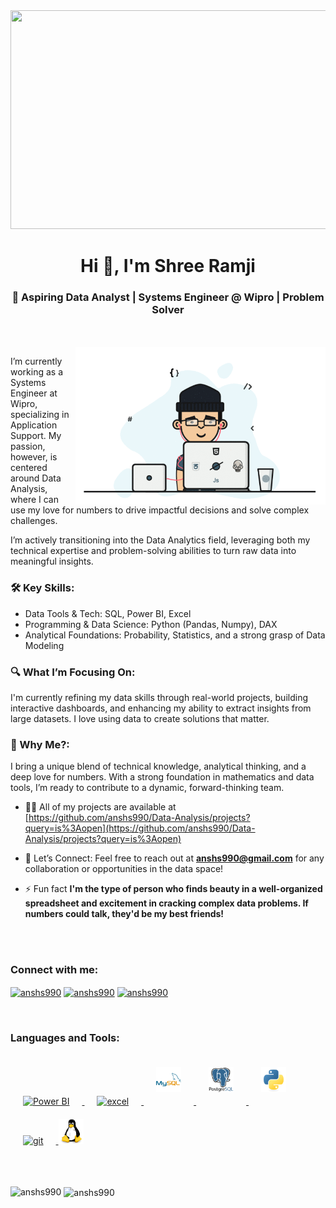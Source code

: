 <img src="https://wallpaperaccess.com/full/4386268.jpg" width="1050" height="350">
<h1 align="center">Hi 👋, I'm Shree Ramji</h1>
<h3 align="center">💼 Aspiring Data Analyst | Systems Engineer @ Wipro | Problem Solver</h3><br><br>

<img align="right" alt="coding" width="400"  src="https://raw.githubusercontent.com/kvssankar/kvssankar/main/programmer.gif">

<p>
    I’m currently working as a Systems Engineer at Wipro, specializing in Application Support. My passion, however, is centered around Data Analysis, where I can use my love for numbers to drive impactful decisions and solve complex challenges.
</p>
<p>
    I’m actively transitioning into the Data Analytics field, leveraging both my technical expertise and problem-solving abilities to turn raw data into meaningful insights.
</p>

<h3>🛠 Key Skills:</h3>
<ul>
    <li>Data Tools & Tech: SQL, Power BI, Excel</li>
    <li>Programming & Data Science: Python (Pandas, Numpy), DAX</li>
    <li>Analytical Foundations: Probability, Statistics, and a strong grasp of Data Modeling</li>
</ul>

<h3>🔍 What I’m Focusing On:</h3>
<p>
    I'm currently refining my data skills through real-world projects, building interactive dashboards, and enhancing my ability to extract insights from large datasets. I love using data to create solutions that matter.
</p>

<h3>🌟 Why Me?:</h3>
<p>
    I bring a unique blend of technical knowledge, analytical thinking, and a deep love for numbers. With a strong foundation in mathematics and data tools, I’m ready to contribute to a dynamic, forward-thinking team.
</p>

- 👨‍💻 All of my projects are available at [https://github.com/anshs990/Data-Analysis/projects?query=is%3Aopen](https://github.com/anshs990/Data-Analysis/projects?query=is%3Aopen)

- 📧 Let’s Connect: Feel free to reach out at **anshs990@gmail.com** for any collaboration or opportunities in the data space!

- ⚡ Fun fact **I'm the type of person who finds beauty in a well-organized spreadsheet and excitement in cracking complex data problems. If numbers could talk, they'd be my best friends!**

<br><br>

<h3 align="left">Connect with me:</h3>
<p align="left">
    <a href="https://linkedin.com/in/anshs990" target="blank"><img align="center" src="https://raw.githubusercontent.com/rahuldkjain/github-profile-readme-generator/master/src/images/icons/Social/linked-in-alt.svg" alt="anshs990" height="30" width="40"></a>
    <a href="https://www.hackerrank.com/anshs990" target="blank"><img align="center" src="https://raw.githubusercontent.com/rahuldkjain/github-profile-readme-generator/master/src/images/icons/Social/hackerrank.svg" alt="anshs990" height="30" width="40"></a>
    <a href="https://leetcode.com/u/anshs990/"><img align="center" src="https://raw.githubusercontent.com/rahuldkjain/github-profile-readme-generator/master/src/images/icons/Social/leet-code.svg" alt="anshs990" height="30" width="40"/></a>
</p>
<br>

<h3 align="left">Languages and Tools:</h3>
<p align="left">
    <a href="https://app.powerbi.com/" target="_blank" rel="noreferrer"> <img src="https://logohistory.net/wp-content/uploads/2023/05/Power-BI-Logo-2013.png" alt="Power BI" width="40" height="40" style="padding: 20px;">  </a>
    <a href="https://www.microsoft.com/en-in/microsoft-365/excel" target="_blank" rel="noreferrer"> <img src="https://cdn4.iconfinder.com/data/icons/logos-and-brands/512/119_Excel_logo_logos-1024.png" alt="excel" width="40" height="40" style="padding: 20px;"> </a>
    <a href="https://www.mysql.com/" target="_blank" rel="noreferrer"> <img src="https://raw.githubusercontent.com/devicons/devicon/master/icons/mysql/mysql-original-wordmark.svg" alt="mysql" width="40" height="40" style="padding: 20px;"> </a> 
    <a href="https://www.postgresql.org" target="_blank" rel="noreferrer"> <img src="https://raw.githubusercontent.com/devicons/devicon/master/icons/postgresql/postgresql-original-wordmark.svg" alt="postgresql" width="40" height="40" style="padding: 20px;"> </a> 
    <a href="https://www.python.org" target="_blank" rel="noreferrer"> <img src="https://raw.githubusercontent.com/devicons/devicon/master/icons/python/python-original.svg" alt="python" width="40" height="40" style="padding: 20px;"> </a>
    <a href="https://git-scm.com/" target="_blank" rel="noreferrer"> <img src="https://www.vectorlogo.zone/logos/git-scm/git-scm-icon.svg" alt="git" width="40" height="40" style="padding: 20px;"> </a> 
    <a href="https://www.linux.org/" target="_blank" rel="noreferrer"> <img src="https://raw.githubusercontent.com/devicons/devicon/master/icons/linux/linux-original.svg" alt="linux" width="40" height="40"> </a> 
</p>
<br>

<p><img align="left" src="https://github-readme-stats.vercel.app/api/top-langs?username=anshs990&show_icons=true&locale=en&layout=compact" alt="anshs990" /></p>

<p>&nbsp;<img align="center" src="https://github-readme-stats.vercel.app/api?username=anshs990&show_icons=true&locale=en" alt="anshs990" /></p>
